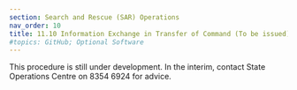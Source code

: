 ```yaml
---
section: Search and Rescue (SAR) Operations
nav_order: 10
title: 11.10 Information Exchange in Transfer of Command (To be issued)
#topics: GitHub; Optional Software
---
```


This procedure is still under development. In the interim, contact State Operations Centre on 8354 6924 for advice.